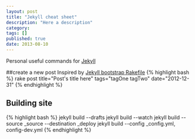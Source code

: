 ```yaml
---
layout: post
title: "Jekyll cheat sheet"
description: "Here a description"
category:
tags: []
published: true
date: 2013-08-10
---
```


Personal useful commands for [Jekyll][Jekyll]

##create a new post
Inspired by [Jekyll bootstrap Rakefile][Jekyll bootstrap rakefile]
{% highlight bash %}
rake post title="Post's title here" tags="tagOne tagTwo" date="2012-12-31"
{% endhighlight %}

## Building site
{% highlight bash %}
jekyll build --drafts
jekyll build --watch
jekyll build --source _source --destination _deploy
jekyll build --config _config.yml, config-dev.yml
{% endhighlight %}

[Jekyll]:    http://jekyllrb.com
[Jekyll bootstrap]: http://jekyllbootstrap.com/
[Jekyll bootstrap rakefile]: https://github.com/plusjade/jekyll-bootstrap/blob/master/Rakefile